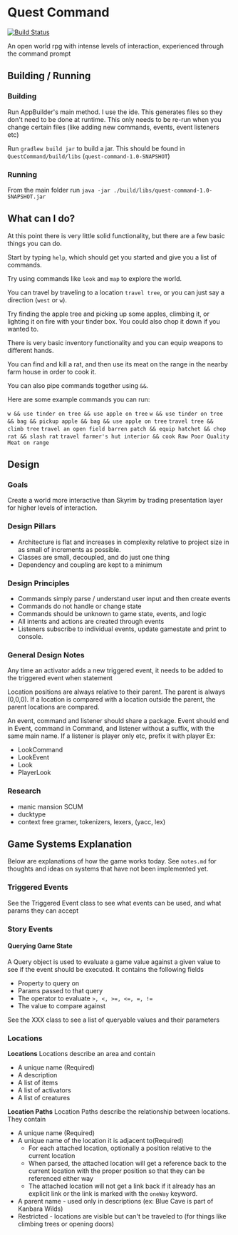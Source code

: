 # Quest Command

[![Build Status](https://travis-ci.org/ManApart/QuestCommand.svg?branch=master)](https://travis-ci.org/ManApart/QuestCommand)

An open world rpg with intense levels of interaction, experienced through the command prompt

## Building / Running

### Building

Run AppBuilder's main method. I use the ide. This generates files so they don't need to be done at runtime. This only needs to be re-run when you change certain files (like adding new commands, events, event listeners etc)

Run `gradlew build jar` to build a jar. This should be found in `QuestCommand/build/libs` (`quest-command-1.0-SNAPSHOT`)


### Running
From the main folder run `java -jar ./build/libs/quest-command-1.0-SNAPSHOT.jar`

## What can I do?

At this point there is very little solid functionality, but there are a few basic things you can do.

Start by typing `help`, which should get you started and give you a list of commands.

Try using commands like `look` and `map` to explore the world.

You can travel by traveling to a location `travel tree`, or you can just say a direction (`west` or `w`).

Try finding the apple tree and picking up some apples, climbing it, or lighting it on fire with your tinder box. You could also chop it down if you wanted to.

There is very basic inventory functionality and you can equip weapons to different hands.

You can find and kill a rat, and then use its meat on the range in the nearby farm house in order to cook it.

You can also pipe commands together using `&&`.


Here are some example commands you can run:

`w && use tinder on tree && use apple on tree`
`w && use tinder on tree && bag && pickup apple && bag && use apple on tree`
`travel tree && climb tree`
`travel an open field barren patch && equip hatchet && chop rat && slash rat`
`travel farmer's hut interior && cook Raw Poor Quality Meat on range`


## Design

### Goals

Create a world more interactive than Skyrim by trading presentation layer for higher levels of interaction.

### Design Pillars

* Architecture is flat and increases in complexity relative to project size in as small of increments as possible.
* Classes are small, decoupled, and do just one thing
* Dependency and coupling are kept to a minimum

### Design Principles

* Commands simply parse / understand user input and then create events
* Commands do not handle or change state
* Commands should be unknown to game state, events, and logic
* All intents and actions are created through events
* Listeners subscribe to individual events, update gamestate and print to console.

### General Design Notes

Any time an activator adds a new triggered event, it needs to be added to the triggered event when statement

Location positions are always relative to their parent. The parent is always (0,0,0). If a location is compared with a location outside the parent, the parent locations are compared.

An event, command and listener should share a package. Event should end in Event, command in Command, and listener without a suffix, with the same main name. If a listener is player only etc, prefix it with player
Ex:
* LookCommand
* LookEvent
* Look
* PlayerLook

### Research
* manic mansion SCUM
* ducktype
* context free gramer, tokenizers, lexers, (yacc, lex)

## Game Systems Explanation

Below are explanations of how the game works today. See `notes.md` for thoughts and ideas on systems that have not been implemented yet.

### Triggered Events

See the Triggered Event class to see what events can be used, and what params they can accept

### Story Events


#### Querying Game State

A Query object is used to evaluate a game value against a given value to see if the event should be executed. It contains the following fields

* Property to query on
* Params passed to that query
* The operator to evaluate `>, <, >=, <=, =, !=`
* The value to compare against

See the XXX class to see a list of queryable values and their parameters

### Locations

**Locations**
Locations describe an area and contain

* A unique name (Required)
* A description
* A list of items
* A list of activators
* A list of creatures

**Location Paths**
Location Paths describe the relationship between locations. They contain

* A unique name (Required)
* A unique name of the location it is adjacent to(Required)
  * For each attached location, optionally a position relative to the current location
  * When parsed, the attached location will get a reference back to the current location with the proper position so that they can be referenced either way
  * The attached location will not get a link back if it already has an explicit link or the link is marked with the `oneWay` keyword.
* A parent name - used only in descriptions (ex: Blue Cave is part of Kanbara Wilds)
* Restricted - locations are visible but can't be traveled to (for things like climbing trees or opening doors)

